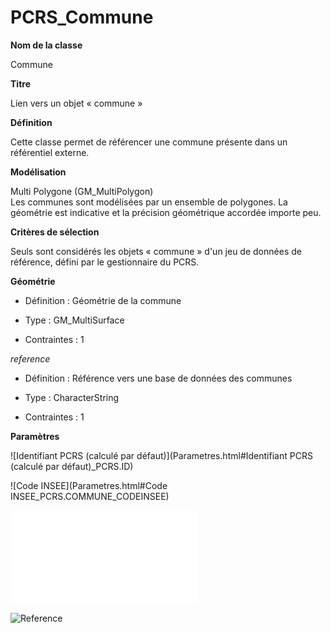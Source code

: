 # PCRS_Commune #



**Nom de la classe**

Commune

**Titre**

Lien vers un objet « commune »

**Définition**

Cette classe permet de référencer une commune présente dans un référentiel externe.

**Modélisation**

 Multi Polygone (GM_MultiPolygon) <br> Les communes sont modélisées par un ensemble de polygones. La géométrie est indicative et la précision géométrique accordée importe peu.

**Critères de sélection**

Seuls sont considérés les objets « commune » d'un jeu de données de référence, défini par le gestionnaire du PCRS.

 **Géométrie**

- Définition : Géométrie de la commune

- Type : GM_MultiSurface

- Contraintes : 1

*reference*

- Définition : Référence vers une base de données des communes

- Type : CharacterString

- Contraintes : 1

**Paramètres**

![Identifiant PCRS (calculé par défaut)](Parametres.html#Identifiant PCRS (calculé par défaut)_PCRS.ID)

![Code INSEE](Parametres.html#Code INSEE_PCRS.COMMUNE_CODEINSEE)

![Nom](Parametres.html#Nom_PCRS.COMMUNE_NOM)

![Reference](Parametres.html#Reference|_PCRS.REFERENCE)
